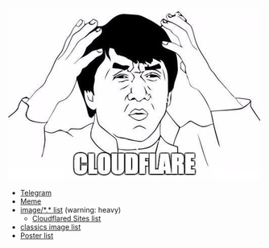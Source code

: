 ![](watcloudflare.jpg)


- [Telegram](telegram/)
- [Meme](meme/)
- [image/\*.\* list](images.md) (warning: heavy)
  - [Cloudflared Sites list](cloudflared-sites/_images.md)
- [classics image list](../subfiles/classics/img/README.md)
- [Poster list](poster/README.md)
